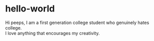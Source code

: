# hello-world
Hi peeps,
I am a first generation college student who genuinely hates college.  
I love anything that encourages my creativity.
